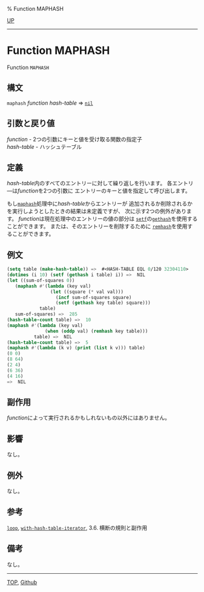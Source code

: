 % Function MAPHASH

[UP](18.2.html)  

---

# Function **MAPHASH**


Function `MAPHASH`


## 構文

`maphash` *function* *hash-table* => [`nil`](5.3.nil-variable.html)


## 引数と戻り値

*function* - 2つの引数にキーと値を受け取る関数の指定子  
*hash-table* - ハッシュテーブル


## 定義

*hash-table*内のすべてのエントリーに対して繰り返しを行います。
各エントリ―は*function*を2つの引数に
エントリーのキーと値を指定して呼び出します。

もし[`maphash`](18.2.maphash.html)処理中に*hash-table*からエントリーが
追加されるか削除されるかを実行しようとしたときの結果は未定義ですが、
次に示す2つの例外があります。
*function*は現在処理中のエントリーの値の部分は
[`setf`](5.3.setf.html)の[`gethash`](18.2.gethash.html)を使用することができます。
または、そのエントリーを削除するために
[`remhash`](18.2.remhash.html)を使用することができます。


## 例文

```lisp
(setq table (make-hash-table)) =>  #<HASH-TABLE EQL 0/120 32304110>
(dotimes (i 10) (setf (gethash i table) i)) =>  NIL
(let ((sum-of-squares 0))
   (maphash #'(lambda (key val) 
                (let ((square (* val val)))
                  (incf sum-of-squares square)
                  (setf (gethash key table) square)))
            table)
   sum-of-squares) =>  285
(hash-table-count table) =>  10
(maphash #'(lambda (key val)
              (when (oddp val) (remhash key table)))
          table) =>  NIL
(hash-table-count table) =>  5
(maphash #'(lambda (k v) (print (list k v))) table)
(0 0) 
(8 64) 
(2 4) 
(6 36) 
(4 16) 
=>  NIL
```


## 副作用

*function*によって実行されるかもしれないもの以外にはありません。


## 影響

なし。


## 例外

なし。


## 参考

[`loop`](6.2.loop.html),
[`with-hash-table-iterator`](18.2.with-hash-table-iterator.html),
3.6. 横断の規則と副作用


## 備考

なし。


---
[TOP](index.html),  [Github](https://github.com/nptcl/npt-japanese)

